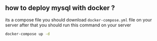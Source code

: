## how to deploy mysql with docker ?
its a compose file 
you should download ```docker-compose.yml``` file on your server 
after that you should run this command on your server  
```bash
docker-compose up -d
```  

